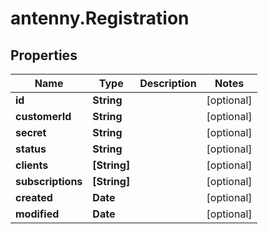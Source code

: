 # antenny.Registration

## Properties

Name | Type | Description | Notes
------------ | ------------- | ------------- | -------------
**id** | **String** |  | [optional] 
**customerId** | **String** |  | [optional] 
**secret** | **String** |  | [optional] 
**status** | **String** |  | [optional] 
**clients** | **[String]** |  | [optional] 
**subscriptions** | **[String]** |  | [optional] 
**created** | **Date** |  | [optional] 
**modified** | **Date** |  | [optional] 


